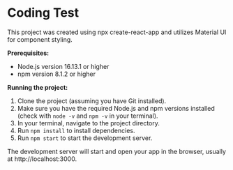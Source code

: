 # Coding Test

This project was created using npx create-react-app and utilizes Material UI for component styling.

**Prerequisites:**

- Node.js version 16.13.1 or higher
- npm version 8.1.2 or higher

**Running the project:**

1. Clone the project (assuming you have Git installed).
2. Make sure you have the required Node.js and npm versions installed (check with `node -v` and `npm -v` in your terminal).
3. In your terminal, navigate to the project directory.
4. Run `npm install` to install dependencies.
5. Run `npm start` to start the development server.

The development server will start and open your app in the browser, usually at http://localhost:3000.
